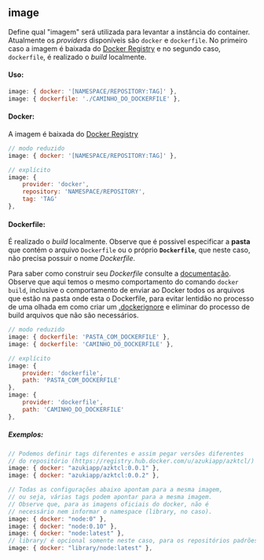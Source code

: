 ## image

Define qual "imagem" será utilizada para levantar a instância do container. Atualmente os _providers_ disponíveis são `docker` e `dockerfile`. No primeiro caso a imagem é baixada do [Docker Registry](https://registry.hub.docker.com) e no segundo caso, `dockerfile`, é realizado o _build_ localmente.

#### Uso:

```js
image: { docker: '[NAMESPACE/REPOSITORY:TAG]' },
image: { dockerfile: './CAMINHO_DO_DOCKERFILE' },
```

#### Docker:

A imagem é baixada do [Docker Registry](https://registry.hub.docker.com)

```js
// modo reduzido
image: { docker: '[NAMESPACE/REPOSITORY:TAG]' },

// explícito
image: {
    provider: 'docker',
    repository: 'NAMESPACE/REPOSITORY',
    tag: 'TAG'
},
```

#### Dockerfile:

É realizado o _build_ localmente. Observe que é possivel especificar a **pasta** que contém o arquivo `Dockerfile` ou o próprio **`Dockerfile`**, que neste caso, não precisa possuir o nome _Dockerfile_.

Para saber como construir seu _Dockerfile_ consulte a [documentação](http://docs.docker.com/reference/builder/#format). Observe que aqui temos o mesmo comportamento do comando `docker build`, inclusive o comportamento de enviar ao Docker todos os arquivos que estão na pasta onde esta o Dockerfile, para evitar lentidão no processo de uma olhada em como criar um [.dockerignore](http://docs.docker.com/reference/builder/#the-dockerignore-file) e eliminar do processo de build arquivos que não são necessários.

```js
// modo reduzido
image: { dockerfile: 'PASTA_COM_DOCKERFILE' },
image: { dockerfile: 'CAMINHO_DO_DOCKERFILE' },

// explícito
image: {
    provider: 'dockerfile',
    path: 'PASTA_COM_DOCKERFILE'
},
image: {
    provider: 'dockerfile',
    path: 'CAMINHO_DO_DOCKERFILE'
},
```

##### Exemplos:

```js
// Podemos definir tags diferentes e assim pegar versões diferentes
// do repositório (https://registry.hub.docker.com/u/azukiapp/azktcl/)
image: { docker: "azukiapp/azktcl:0.0.1" },
image: { docker: "azukiapp/azktcl:0.0.2" },

// Todas as configurações abaixo apontam para a mesma imagem,
// ou seja, várias tags podem apontar para a mesma imagem.
// Observe que, para as imagens oficiais do docker, não é
// necessário nem informar o namespace (library, no caso).
image: { docker: "node:0" },
image: { docker: "node:0.10" },
image: { docker: "node:latest" },
// library/ é opcional somente neste caso, para os repositórios padrões do Docker
image: { docker: "library/node:latest" },
```

